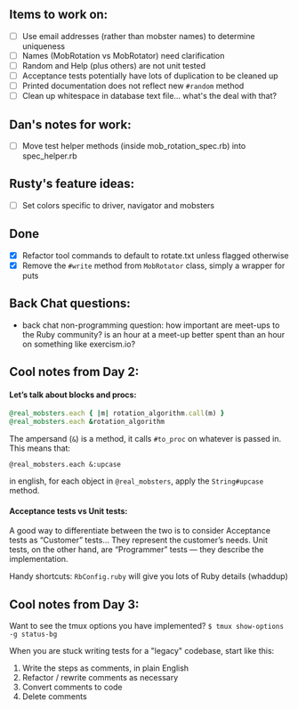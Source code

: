 ## Items to work on:
- [ ] Use email addresses (rather than mobster names) to determine uniqueness
- [ ] Names (MobRotation vs MobRotator) need clarification
- [ ] Random and Help (plus others) are not unit tested
- [ ] Acceptance tests potentially have lots of duplication to be cleaned up
- [ ] Printed documentation does not reflect new `#random` method
- [ ] Clean up whitespace in database text file... what's the deal with that?

## Dan's notes for work:
- [ ] Move test helper methods (inside mob_rotation_spec.rb) into spec_helper.rb

## Rusty's feature ideas:
- [ ] Set colors specific to driver, navigator and mobsters

## Done
- [x] Refactor tool commands to default to rotate.txt unless flagged otherwise
- [x] Remove the `#write` method from `MobRotator` class, simply a wrapper for puts

## Back Chat questions:
- back chat non-programming question: how important are meet-ups to the Ruby community? is an hour at a meet-up better spent than an hour on something like exercism.io?

## Cool notes from Day 2:

#### Let’s talk about blocks and procs:

```Ruby
@real_mobsters.each { |m| rotation_algorithm.call(m) }
@real_mobsters.each &rotation_algorithm
```

The ampersand (`&`) is a method, it calls `#to_proc` on whatever is passed in. This means that:

`@real_mobsters.each &:upcase`

in english, for each object in `@real_mobsters`, apply the `String#upcase` method.

#### Acceptance tests vs Unit tests:

A good way to differentiate between the two is to consider Acceptance tests as “Customer” tests… They represent the customer’s needs. Unit tests, on the other hand, are “Programmer” tests — they describe the implementation.

Handy shortcuts: `RbConfig.ruby` will give you lots of Ruby details (whaddup)

## Cool notes from Day 3:

Want to see the tmux options you have implemented? `$ tmux show-options -g status-bg`

When you are stuck writing tests for a "legacy" codebase, start like this:

1. Write the steps as comments, in plain English
2. Refactor / rewrite comments as necessary
3. Convert comments to code
4. Delete comments
